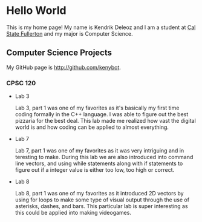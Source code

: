 # Hello World

This is my home page! My name is Kendrik Deleoz and I am a student at [Cal State Fullerton](http://www.fullerton.edu/) and my major is Computer Science.

## Computer Science Projects

My GitHub page is http://github.com/kenybot.

### CPSC 120

* Lab 3

    Lab 3, part 1 was one of my favorites as it's basically my first time coding formally in the C++ language. I was able to figure out the best pizzaria for the best deal. This lab made me realized how vast the digital world is and how coding can be applied to almost everything.


* Lab 7

    Lab 7, part 1 was one of my favorites as it was very intriguing and in      teresting to make. During this lab we are also introduced into command line vectors, and using while statements along with if statements to figure out if a integer value is either too low, too high or correct.


* Lab 8

    Lab 8, part 1 was one of my favorites as it introduced 2D vectors by using for loops to make some type of visual output through the use of asterisks, dashes, and bars. This particular lab is super interesting as this could be applied into making videogames.



